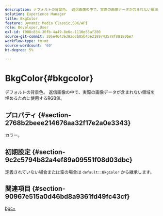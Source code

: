 ```yaml
---
description: デフォルトの背景色。 返信画像の中で、実際の画像データが含まれない領域を埋めるために使用するRGB値。
solution: Experience Manager
title: BkgColor
feature: Dynamic Media Classic,SDK/API
role: Developer,User
exl-id: f008c834-30fb-4a49-8e6c-1110e55af280
source-git-commit: 206e4643e3926cb85b4be2189743578f88180be7
workflow-type: tm+mt
source-wordcount: '60'
ht-degree: 5%

---
```


# BkgColor{#bkgcolor}

デフォルトの背景色。 返信画像の中で、実際の画像データが含まれない領域を埋めるために使用するRGB値。

## プロパティ {#section-2768b2beee214676aa32f17e2a0e3343}

カラー。

## 初期設定 {#section-9c2c5794b82a4ef89a09551f08d03dbc}

定義されていない場合または空の場合は `default::BkgColor` から継承します。

## 関連項目 {#section-90967e515a0d46bd8a9361fd49fc43cf}

[bgc=](../../../../../is-api/http-ref/image-serving-api-ref/c-http-protocol-reference/c-command-reference/r-bgc.md#reference-53376175f617446fbe5c69120f834b88)
